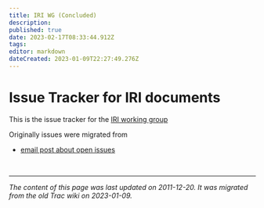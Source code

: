 ```yaml
---
title: IRI WG (Concluded)
description: 
published: true
date: 2023-02-17T08:33:44.912Z
tags: 
editor: markdown
dateCreated: 2023-01-09T22:27:49.276Z
---
```


# Issue Tracker for IRI documents
This is the issue tracker for the [IRI working group](http://tools.ietf.org/wg/iri/)

Originally issues were migrated from

- [email post about open issues](http://lists.w3.org/Archives/Public/public-iri/2009Oct/0009.html)

&nbsp;
&nbsp;
&nbsp;

---

*The content of this page was last updated on 2011-12-20. It was migrated from the old Trac wiki on 2023-01-09.*